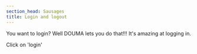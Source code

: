 ```yaml
---
section_head: Sausages
title: Login and logout
---
```


You want to login? Well DOUMA lets you do that!!! It's amazing at logging in.

Click on 'login'

